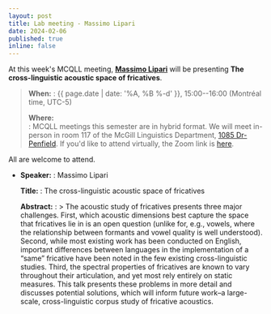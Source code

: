 ```yaml
---
layout: post
title: Lab meeting - Massimo Lipari
date: 2024-02-06
published: true
inline: false
---
```


At this week's MCQLL meeting, [**Massimo Lipari**](people/lipari.massimo) will
be presenting **The cross-linguistic acoustic space of fricatives**.

> __When:__ 
> : {{ page.date | date: '%A, %B %-d' }}, 15:00--16:00 (Montréal time, UTC-5)
>
> __Where:__  
> : MCQLL meetings this semester are in hybrid format.  We will meet in-person
> in room 117 of the McGill Linguistics Department, [1085
> Dr-Penfield](https://maps.mcgill.ca/?cmp=1&txt=EN&id=Penfield1085). If you'd
> like to attend virtually, the Zoom link is
> [here](https://mcgill.zoom.us/j/85321158610).


All are welcome to attend.

-  __Speaker:__
    : Massimo Lipari

    __Title:__
    : The cross-linguistic acoustic space of fricatives

    __Abstract:__ 
    : > The acoustic study of fricatives presents three major challenges. First, which acoustic dimensions best capture the space that fricatives lie in is an open question (unlike for, e.g., vowels, where the relationship between formants and vowel quality is well understood). Second, while most existing work has been conducted on English, important differences between languages in the implementation of a “same” fricative have been noted in the few existing cross-linguistic studies. Third, the spectral properties of fricatives are known to vary throughout their articulation, and yet most rely entirely on static measures. This talk presents these problems in more detail and discusses potential solutions, which will inform future work–a large-scale, cross-linguistic corpus study of fricative acoustics.